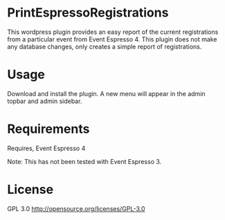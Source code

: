# PrintEspressoRegistrations
This wordpress plugin provides an easy report of the current registrations from a particular event from Event Espresso 4.
This plugin does not make any database changes, only creates a simple report of registrations.

# Usage
Download and install the plugin. A new menu will appear in the admin topbar and admin sidebar.

# Requirements
Requires, Event Espresso 4

Note: This has not been tested with Event Espresso 3.

# License
GPL 3.0
http://opensource.org/licenses/GPL-3.0
